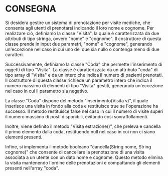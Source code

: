 # CONSEGNA

Si desidera gestire un sistema di prenotazione per visite mediche, 
che consenta agli utenti di prenotarsi indicando il loro nome e cognome.
Per realizzare ciò, definiamo la classe "Visita", la quale è caratterizzata da due attributi di tipo stringa,
ovvero "nome" e "cognome". Il costruttore di questa classe prende in input due parametri, "nome" e "cognome",
generando un'eccezione nel caso in cui uno dei due sia nullo o contenga meno di due caratteri.

Successivamente, definiamo la classe "Coda" che permette l'inserimento di oggetti di tipo "Visita".
La classe è caratterizzata da un attributo "coda" di tipo array di "Visita" e da un intero che indica il numero di pazienti prenotati.
Il costruttore di questa classe richiede un parametro intero che indica il numero massimo di elementi di tipo "Visita" gestiti,
generando un'eccezione nel caso in cui il parametro sia negativo.

La classe "Coda" dispone del metodo "inserimento(Visita v)",
il quale inserisce una visita in fondo alla coda e restituisce true se l'operazione ha successo.
Il metodo restituisce false nel caso in cui il numero di visite superi il numero massimo di posti disponibili,
evitando così sovraffollamenti.

Inoltre, viene definito il metodo "Visita estrazione()", che preleva e cancella il primo elemento dalla coda,
restituendo null nel caso in cui non ci siano elementi presenti.

Infine, si implementa il metodo booleano "cancella(String nome, String cognome)" che consente di cancellare la prenotazione
di una visita associata a un utente con un dato nome e cognome.
Questo metodo elimina la visita mantenendo l'ordine delle prenotazioni e compattando gli elementi presenti nell'array "coda". 
